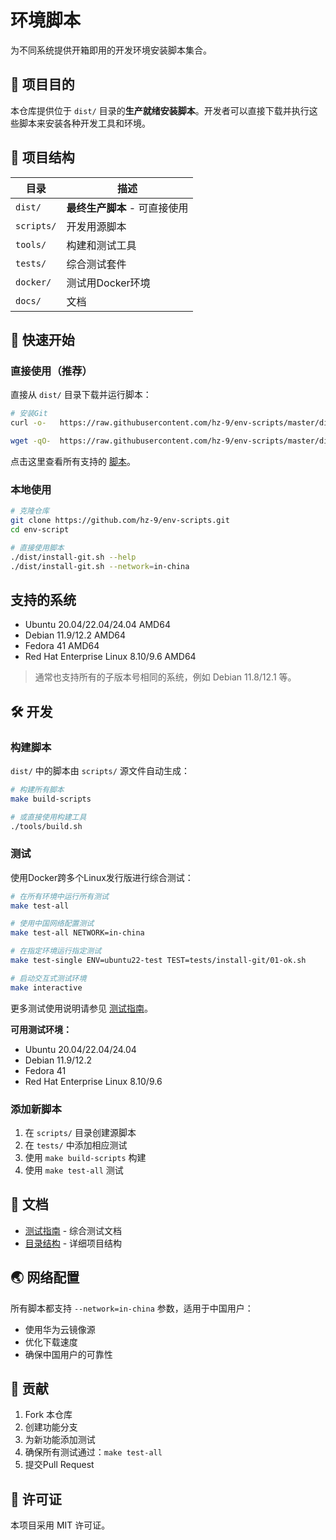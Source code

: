 # 环境脚本

为不同系统提供开箱即用的开发环境安装脚本集合。

## 🎯 项目目的

本仓库提供位于 `dist/` 目录的**生产就绪安装脚本**。开发者可以直接下载并执行这些脚本来安装各种开发工具和环境。

## 📁 项目结构

| 目录        | 描述                                     |
| ----------- | ---------------------------------------- |
| `dist/`     | **最终生产脚本** - 可直接使用            |
| `scripts/`  | 开发用源脚本                            |
| `tools/`    | 构建和测试工具                          |
| `tests/`    | 综合测试套件                            |
| `docker/`   | 测试用Docker环境                        |
| `docs/`     | 文档                                    |

## 🚀 快速开始

### 直接使用（推荐）

直接从 `dist/` 目录下载并运行脚本：

```bash
# 安装Git
curl -o-   https://raw.githubusercontent.com/hz-9/env-scripts/master/dist/install-git.sh | bash

wget -qO-  https://raw.githubusercontent.com/hz-9/env-scripts/master/dist/install-git.sh | bash
```

点击这里查看所有支持的 [脚本](./overview/scripts.md)。

### 本地使用

```bash
# 克隆仓库
git clone https://github.com/hz-9/env-scripts.git
cd env-script

# 直接使用脚本
./dist/install-git.sh --help
./dist/install-git.sh --network=in-china
```

## 支持的系统

- Ubuntu 20.04/22.04/24.04 AMD64
- Debian 11.9/12.2 AMD64
- Fedora 41 AMD64
- Red Hat Enterprise Linux 8.10/9.6 AMD64

> 通常也支持所有的子版本号相同的系统，例如 Debian 11.8/12.1 等。

## 🛠️ 开发

### 构建脚本

`dist/` 中的脚本由 `scripts/` 源文件自动生成：

```bash
# 构建所有脚本
make build-scripts

# 或直接使用构建工具
./tools/build.sh
```

### 测试

使用Docker跨多个Linux发行版进行综合测试：

```bash
# 在所有环境中运行所有测试
make test-all

# 使用中国网络配置测试
make test-all NETWORK=in-china

# 在指定环境运行指定测试
make test-single ENV=ubuntu22-test TEST=tests/install-git/01-ok.sh

# 启动交互式测试环境
make interactive
```

更多测试使用说明请参见 [测试指南](./overview/testing.md)。

**可用测试环境：**

- Ubuntu 20.04/22.04/24.04
- Debian 11.9/12.2
- Fedora 41
- Red Hat Enterprise Linux 8.10/9.6

### 添加新脚本

1. 在 `scripts/` 目录创建源脚本
2. 在 `tests/` 中添加相应测试
3. 使用 `make build-scripts` 构建
4. 使用 `make test-all` 测试

## 📖 文档

- [测试指南](overview/testing.md) - 综合测试文档
- [目录结构](overview/directory-structure.md) - 详细项目结构

## 🌏 网络配置

所有脚本都支持 `--network=in-china` 参数，适用于中国用户：

- 使用华为云镜像源
- 优化下载速度
- 确保中国用户的可靠性

## 🤝 贡献

1. Fork 本仓库
2. 创建功能分支
3. 为新功能添加测试
4. 确保所有测试通过：`make test-all`
5. 提交Pull Request

## 📄 许可证

本项目采用 MIT 许可证。
